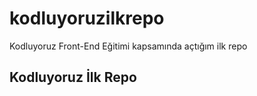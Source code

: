 # kodluyoruzilkrepo
Kodluyoruz Front-End Eğitimi kapsamında açtığım ilk repo
## Kodluyoruz İlk Repo 
